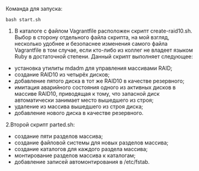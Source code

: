 Команда для запуска:
```
bash start.sh
```
1. В каталоге с файлом Vagrantfile расположен скрипт create-raid10.sh. Выбор в сторону отдельного файла скрипта, на мой взгляд, несколько удобнее и безопаснее изменения самого файла Vagrantfile в том случае, если кто-либо из коллег не владеет языком Ruby в достаточной степени.
Данный скрипт выполняет следующее:
* установка утилиты mdadm для управления массивами RAID;
* создание RAID10 из четырёх дисков;
* добавление пятого диска в тот же RAID10 в качестве резервного;
* имитация аварийного состояния одного из активных дисков в массиве RAID10, приводящая к тому, что запасной диск автоматически занимает место вышедшего из строя;
* удаление из массива вышедшего из строя диска;
* добавление нового диска в качестве резервного.

2.Второй скрипт parted.sh:
* создание пяти разделов массива;
* создание файловой системы для новых разделов массива;
* создание каталогов для каждого раздела массива;
* монтирование разделов массива к каталогам;
* добавление записей автомонтирования в /etc/fstab.

